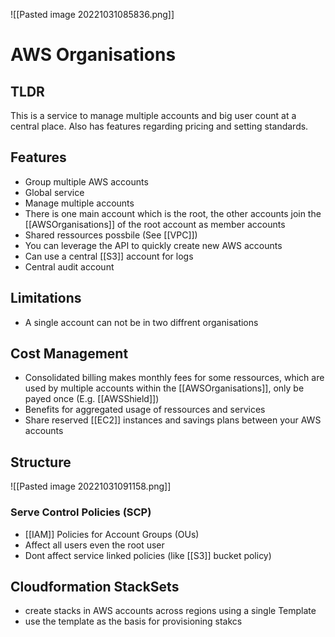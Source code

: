 ![[Pasted image 20221031085836.png]]
# AWS Organisations

## TLDR
This is a service to manage multiple accounts and big user count at a central place. Also has features regarding pricing and setting standards.

## Features
- Group multiple AWS accounts
- Global service
- Manage multiple accounts
- There is one main account which is the root, the other accounts  join the [[AWSOrganisations]] of the root account as member accounts
- Shared ressources possbile (See [[VPC]])
- You can leverage the API to quickly create new AWS accounts
- Can use a central [[S3]] account for logs
- Central audit account

## Limitations
- A single account can not be in two diffrent organisations

## Cost Management
- Consolidated billing makes monthly fees for some ressources, which are used by multiple accounts within the [[AWSOrganisations]], only be payed once (E.g. [[AWSShield]])
- Benefits for aggregated usage of ressources and services
- Share reserved [[EC2]] instances and savings plans between your AWS  accounts


## Structure
![[Pasted image 20221031091158.png]]

### Serve Control Policies (SCP)
- [[IAM]] Policies for Account Groups (OUs)
- Affect all users even the root user
- Dont affect service linked policies (like [[S3]] bucket policy)

## Cloudformation StackSets
- create stacks in AWS accounts across regions using a single Template
- use the template as the basis for provisioning stakcs